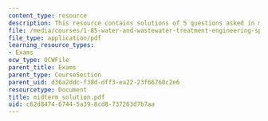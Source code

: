 ```yaml
---
content_type: resource
description: This resource contains solutions of 5 questions asked in midterm.
file: /media/courses/1-85-water-and-wastewater-treatment-engineering-spring-2006/c62d847467445a398cd8737263d7b7aa_midterm_solution.pdf
file_type: application/pdf
learning_resource_types:
- Exams
ocw_type: OCWFile
parent_title: Exams
parent_type: CourseSection
parent_uid: d36a2ddc-f38d-dff3-ea22-23f66760c2e6
resourcetype: Document
title: midterm_solution.pdf
uid: c62d8474-6744-5a39-8cd8-737263d7b7aa
---
```

